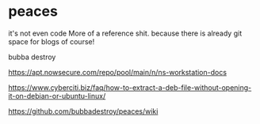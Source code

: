 # peaces

it's not even code
More of a reference shit. because there is already git space for blogs of course!

bubba destroy

https://apt.nowsecure.com/repo/pool/main/n/ns-workstation-docs


https://www.cyberciti.biz/faq/how-to-extract-a-deb-file-without-opening-it-on-debian-or-ubuntu-linux/


https://github.com/bubbadestroy/peaces/wiki
